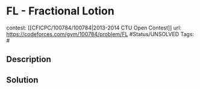 # FL - Fractional Lotion

contest: [[CFICPC/100784/100784|2013-2014 CTU Open Contest]]
url: https://codeforces.com/gym/100784/problem/FL
#Status/UNSOLVED
Tags: #

## Description

## Solution

